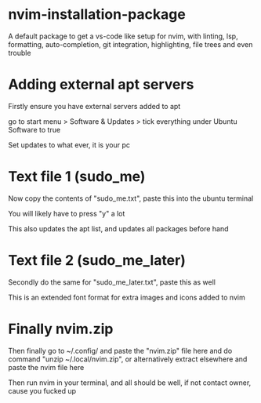 # nvim-installation-package
A default package to get a vs-code like setup for nvim, with linting, lsp, formatting, auto-completion, git integration, highlighting, file trees and even trouble

# Adding external apt servers
Firstly ensure you have external servers added to apt

go to start menu > Software & Updates > tick everything under Ubuntu Software to true

Set updates to what ever, it is your pc

# Text file 1 (sudo_me)
Now copy the contents of "sudo_me.txt", paste this into the ubuntu terminal

You will likely have to press "y" a lot

This also updates the apt list, and updates all packages before hand

# Text file 2 (sudo_me_later)
Secondly do the same for "sudo_me_later.txt", paste this as well

This is an extended font format for extra images and icons added to nvim

# Finally nvim.zip
Then finally go to ~/.config/ and paste the "nvim.zip" file here and do command "unzip ~/.local/nvim.zip", or alternatively extract elsewhere and paste the nvim file here

Then run nvim in your terminal, and all should be well, if not contact owner, cause you fucked up
